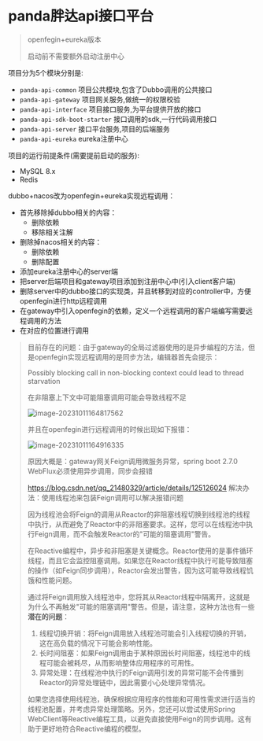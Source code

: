 # panda胖达api接口平台

> openfegin+eureka版本
>
> 启动前不需要额外启动注册中心

项目分为5个模块分别是:

- `panda-api-common` 项目公共模块,包含了Dubbo调用的公共接口
- `panda-api-gateway` 项目网关服务,做统一的权限校验
- `panda-api-interface` 项目接口服务,为平台提供开放的接口
- `panda-api-sdk-boot-starter` 接口调用的sdk,一行代码调用接口
- `panda-api-server` 接口平台服务,项目的后端服务
- `panda-api-eureka` eureka注册中心

项目的运行前提条件(需要提前启动的服务):

- MySQL 8.x
- Redis

dubbo+nacos改为openfegin+eureka实现远程调用：

- 首先移除掉dubbo相关的内容：
    - 删除依赖
    - 移除相关注解
- 删除掉nacos相关的内容：
    - 删除依赖
    - 删除配置
- 添加eureka注册中心的server端
- 把server后端项目和gateway项目添加到注册中心中(引入client客户端)
- 删除server中的dubbo接口的实现类，并且转移到对应的controller中，方便openfegin进行http远程调用
- 在gateway中引入openfegin的依赖，定义一个远程调用的客户端编写需要远程调用的方法
- 在对应的位置进行调用

> 目前存在的问题：由于gateway的全局过滤器使用的是异步编程的方法，但是openfegin实现远程调用的是同步方法，编辑器首先会提示：
>
> Possibly blocking call in non-blocking context could lead to thread starvation 
>
> 在非阻塞上下文中可能阻塞调用可能会导致线程不足
>
> ![image-20231011164817562](https://cdn.jsdelivr.net/gh/humeng1010/cloud-images/blog-images/202310111648471.png)
>
> 并且在openfegin进行远程调用的时候出现如下报错：
>
> ![image-20231011164916335](https://cdn.jsdelivr.net/gh/humeng1010/cloud-images/blog-images/202310111649513.png)
>
> 原因大概是：gateway网关Feign调用微服务异常，spring boot 2.7.0 WebFlux必须使用异步调用，同步会报错
>
> https://blog.csdn.net/qq_21480329/article/details/125126024
> 解决办法：使用线程池来包装Feign调用可以解决报错问题
>
> 因为线程池会将Feign的调用从Reactor的非阻塞线程切换到线程池的线程中执行，从而避免了Reactor中的非阻塞要求。这样，您可以在线程池中执行Feign调用，而不会触发Reactor的"可能的阻塞调用"警告。
>
> 在Reactive编程中，异步和非阻塞是关键概念。Reactor使用的是事件循环线程，而且它会监控阻塞调用。如果您在Reactor线程中执行可能导致阻塞的操作（如Feign同步调用），Reactor会发出警告，因为这可能导致线程饥饿和性能问题。
>
> 通过将Feign调用放入线程池中，您将其从Reactor线程中隔离开，这就是为什么不再触发"可能的阻塞调用"警告。但是，请注意，这种方法也有一些**潜在的问题**：
>
> 1. 线程切换开销：将Feign调用放入线程池可能会引入线程切换的开销，这在高负载的情况下可能会影响性能。
> 2. 长时间阻塞：如果Feign调用由于某种原因长时间阻塞，线程池中的线程可能会被耗尽，从而影响整体应用程序的可用性。
> 3. 异常处理：在线程池中执行的Feign调用引发的异常可能不会传播到Reactor的异常处理链中，因此需要小心处理异常情况。
>
> 如果您选择使用线程池，确保根据应用程序的性能和可用性需求进行适当的线程池配置，并考虑异常处理策略。另外，您还可以尝试使用Spring WebClient等Reactive编程工具，以避免直接使用Feign的同步调用。这有助于更好地符合Reactive编程的模型。